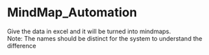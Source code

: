 # MindMap_Automation
Give the data in excel and it will be turned into mindmaps.<br> Note: The names should be distinct for the system to understand the difference
